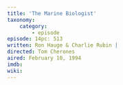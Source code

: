 ```yaml
---
title: 'The Marine Biologist'
taxonomy:
    category:
        - episode
episode: 14pc: 513         
written: Ron Hauge & Charlie Rubin |
directed: Tom Cherones
aired: February 10, 1994
imdb: 
wiki: 
---
```

